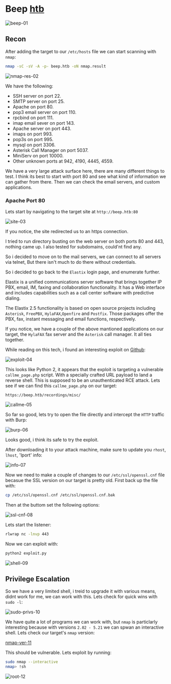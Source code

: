 # Beep [htb](https://app.hackthebox.com/machines/5)
![beep-01](https://github.com/DanielIsaev/CTFs/blob/main/HackTheBox/Beep/img/beep-01.png)


## Recon

After adding the target to our `/etc/hosts` file we can start scanning with `nmap`:

```bash
nmap -sC -sV -A -p- beep.htb -oN nmap.result
```

![nmap-res-02](https://github.com/DanielIsaev/CTFs/blob/main/HackTheBox/Beep/img/nmap-res-02.png)

We have the following:

+ SSH server on port 22.
+ SMTP server on port 25.
+ Apache on port 80.
+ pop3 email server on port 110.
+ rpcbind on port 111.
+ imap email sever on port 143.
+ Apache server on port 443.
+ imaps on port 993.
+ pop3s on port 995.
+ mysql on port 3306.
+ Asterisk Call Manager on port 5037.
+ MiniServ on port 10000.
+ Other unknown ports at 942, 4190, 4445, 4559.


We have a very large attack surface here, there are many different things to test. I think its best to
start with port 80 and see what kind of information we can gather from there. Then we can check the email servers, and custom applications. 


### Apache Port 80

Lets start by navigating to the target site at `http://beep.htb:80`

![site-03](https://github.com/DanielIsaev/CTFs/blob/main/HackTheBox/Beep/img/site-03.png)

If you notice, the site redirected us to an https connection. 

I tried to run directory busting on the web server on both ports 80 and 443, nothing came up. 
I also tested for subdomains, could'nt find any. 

So i decided to move on to the mail servers, we can connect to all servers via telnet, But there isn't 
much to do there without credentials. 


So i decided to go back to the `Elastix` login page, and enumerate further. 

Elastix is a unified communications server software that brings together IP PBX, email, IM, faxing 
and collaboration functionality. It has a Web interface and includes capabilities such as a call 
center software with predictive dialing.

The Elastix 2.5 functionality is based on open source projects including `Asterisk`, `FreePBX`, `HylaFAX`,`Openfire` and `Postfix`. Those packages offer the PBX, fax, instant messaging and email functions, respectively.

If you notice, we have a couple of the above mantioned applications on our target, the `HylaFAX` fax 
server and the `Asterisk` call manager. It all ties together. 

While reading on this tech, i found an interesting exploit on [Github](https://github.com/infosecjunky/FreePBX-2.10.0---Elastix-2.2.0---Remote-Code-Execution/blob/master/exploit.py):

![exploit-04](https://github.com/DanielIsaev/CTFs/blob/main/HackTheBox/Beep/img/exploit-04.png)

This looks like Python 2, it appears that the exploit is targeting a vulnerable `callme_page.php` script.
With a specially crafted URL payload to land a reverse shell. This is supposed to be an unauthenticated RCE
attack. Lets see if we can find this `callme_page.php` on our target:

`https://beep.htb/recordings/misc/`

![callme-05](https://github.com/DanielIsaev/CTFs/blob/main/HackTheBox/Beep/img/callme-05.png)

So far so good, lets try to open the file directly and intercept the `HTTP` traffic with Burp:

![burp-06](https://github.com/DanielIsaev/CTFs/blob/main/HackTheBox/Beep/img/burp-06.png)

Looks good, i think its safe to try the exploit. 

After downloading it to your attack machine, make sure to update you `rhost`, `lhost`, 'lport' info:

![info-07](https://github.com/DanielIsaev/CTFs/blob/main/HackTheBox/Beep/img/info-07.png)

Now we need to make a couple of changes to our `/etc/ssl/openssl.cnf` file becasue the SSL version on 
our target is pretty old. First back up the file with:

```bash
cp /etc/ssl/openssl.cnf /etc/ssl/openssl.cnf.bak
```

Then at the buttom set the following options: 

![ssl-cnf-08](https://github.com/DanielIsaev/CTFs/blob/main/HackTheBox/Beep/img/ssl-cnf-08.png)


Lets start the listener:

```bash
rlwrap nc -lnvp 443
```

Now we can exploit with:

```bash
python2 exploit.py
```

![shell-09](https://github.com/DanielIsaev/CTFs/blob/main/HackTheBox/Beep/img/shell-09.png)


## Privilege Escalation


So we have a very limited shell, i treid to upgrade it with various means, didnt work for me, we can work
with this. Lets check for quick wins with `sudo -l`:

![sudo-privs-10](https://github.com/DanielIsaev/CTFs/blob/main/HackTheBox/Beep/img/sudo-privs-10.png)

We have quite a lot of programs we can work with, but `nmap` is particlarly interesting because with versions `2.02 - 5.21` we can spwan an interactive shell. Lets check our target's `nmap` version:

[nmap-ver-11](https://github.com/DanielIsaev/CTFs/blob/main/HackTheBox/Beep/img/nmap-ver-11.png)


This should be vulnerable. Lets exploit by running:

```bash
sudo nmap --interactive
nmap> !sh
```

![root-12](https://github.com/DanielIsaev/CTFs/blob/main/HackTheBox/Beep/img/root-12.png)
